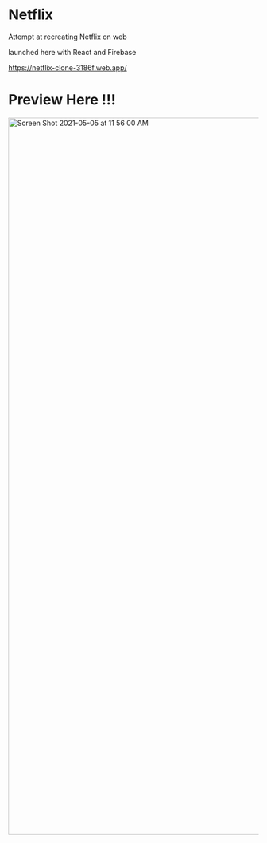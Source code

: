 # Netflix
Attempt at recreating Netflix on web

launched here with React and Firebase 

https://netflix-clone-3186f.web.app/ 

# Preview Here !!!

<img width="1440" alt="Screen Shot 2021-05-05 at 11 56 00 AM" src="https://user-images.githubusercontent.com/75183667/117282506-1e681680-ae65-11eb-98ea-b1a197e94bee.png">

